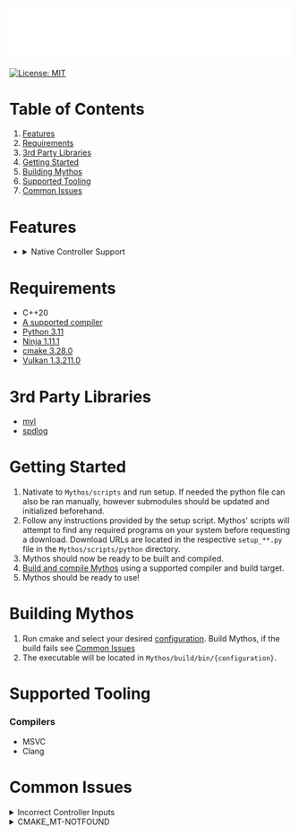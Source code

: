 <p align="center">
    <img src="https://github.com/WarEagle451/Mythos/blob/main/mythos/resources/branding/logo_name.png">
</p>

[![License: MIT](https://img.shields.io/badge/License-MIT-yellow.svg)](https://github.com/WarEagle451/Blue/blob/main/LICENSE)

# Table of Contents
1. [Features](#features)
2. [Requirements](#requirements)
3. [3rd Party Libraries](#3rd-party-libraries)
4. [Getting Started](#getting-started)
5. [Building Mythos](#building-mythos)
6. [Supported Tooling](#supported-tooling)
7. [Common Issues](#common-issues)

# Features
- <details><summary>Native Controller Support</summary>

    | Controller | USB | Bluetooth | Gyro | Additional Features |
    |:-:|:-:|:-:|:-:|:--|
    | Amazon Luna Controller | :x: | :x: | :x: | |
    | Dualsense | :white_check_mark: | :white_check_mark: | WIP | |
    | Dualsense Edge | :x: | :x: | :x: | |
    | Dualshock 3 | :x: | :x: | :x: | |
    | Dualshock 4 | :white_check_mark: | :white_check_mark: | :x: | |
    | Joy-Con | :x: | :x: | :x: | |
    | Nintendo Switch Pro Controller | :x: | :x: | :x: | |
    | Sixaxis | :x: | :x: | :x: | |
    | Stadia Controller | :x: | :x: | :x: | |
    | Steam Controller | :x: | :x: | :x: | |
    | Xbox 360 Controller | :x: | :x: | :x: | |
    | Xbox Wireless Controller | :x: | :x: | :x: | |
</details>

# Requirements
- C++20
- [A supported compiler](#compilers)
- [Python 3.11](https://www.python.org/downloads)
- [Ninja 1.11.1](https://github.com/ninja-build/ninja/releases/tag/v1.11.1)
- [cmake 3.28.0](https://cmake.org/download/)
- [Vulkan 1.3.211.0](https://vulkan.lunarg.com/sdk/home)

# 3rd Party Libraries
- [myl](https://github.com/WarEagle451/myl)
- [spdlog](https://github.com/gabime/spdlog)

# Getting Started
1. Nativate to `Mythos/scripts` and run setup. If needed the python file can also be ran manually, however submodules should be updated and initialized beforehand.
2. Follow any instructions provided by the setup script. Mythos' scripts will attempt to find any required programs on your system before requesting a download. Download URLs are located in the respective `setup_**.py` file in the `Mythos/scripts/python` directory.
3. Mythos should now be ready to be built and compiled.
4. [Build and compile Mythos](#building-mythos) using a supported compiler and build target.
5. Mythos should be ready to use!

# Building Mythos
1. Run cmake and select your desired [configuration](https://github.com/WarEagle451/Mythos/blob/main/CMakePresets.json). Build Mythos, if the build fails see [Common Issues](#common-issues)
2. The executable will be located in `Mythos/build/bin/{configuration}`.

# Supported Tooling
### Compilers
- MSVC
- Clang

# Common Issues
<details><summary>Incorrect Controller Inputs</summary>

If you have Steam installed, it's possible Steam is hijacking the controller's data and modifying it. This can be resolved 2 ways.
- `Steam` -> `Settings` -> `Controller` -> set `Enable Steam Input for [Xbox/Switch Pro/generic] controllers` to off, for PlayStation controllers set `PlayStation Controller Support` to `Not Enabled`.
- End Steam as a process from task manager.
</details>


<details><summary>CMAKE_MT-NOTFOUND</summary>

If the build failed due to `CMAKE_MT-NOTFOUND` this is because CMake could not find the manifest tool. This is likely to occur when attempting to build for Windows with Clang.

On Windows when compiling with Clang-CL and not using Visual Studio, this occurs because `vcvarsall.bat` has not set up the enviroment correctly, unfortunately editors like VS-Code can't set up that enviroment provided by `vcvarsall.bat`. This can be resolved by solution 3 below.

On Windows this can possibly be solved by one of the following methods;
1. Adding the parent directory of the manifest tool (mt.exe) to the `PATH` system enviromental variable. This should be the easiest solution.
2. Running vcvarsall.bat and specifying the `platform_type`, eg: x64.
3. Manually setting `CMAKE_MT` in a CMakeUserPresets.json file (See below). The manifest tool should be located in `"C:/Program Files (x86)/Windows Kits/10/bin/{WINDOWS SDK VERSION}/{PLATFORM TYPE}"`
<details><summary>CMakeUserPresets.json Example File</summary>

    {
        "version": 8,
        "cmakeMinimumRequired": {
            "major": 3,
            "minor": 28,
            "patch": 0
        },
        "configurePresets": [
            {
                "name": "user-common",
                "hidden": true,
                "cacheVariables": {
                    "CMAKE_MT": "C:/Program Files (x86)/Windows Kits/10/bin/10.0.19041.0/x64/mt.exe"
                }
            },
            {
                "name": "override-windows-clang-release-x64",
                "displayName": "Override: Windows x64 Release - Clang",
                "description": "Target Windows with Clang for a x64 Release build",
                "inherits": [ "windows-clang-release-x64", "user-common" ]
            },
            {
                "name": "override-windows-clang-debug-x64",
                "displayName": "Override: Windows x64 Debug - Clang",
                "description": "Target Windows with Clang for a x64 debug build",
                "inherits": [ "windows-clang-debug-x64", "user-common" ]
            },
            {
                "name": "override-windows-clang-dev_release-x64",
                "displayName": "Override: Windows x64 Developer Release - Clang",
                "description": "Target Windows with Clang for a x64 developer release build",
                "inherits": [ "windows-clang-dev_release-x64", "user-common" ]
            }
        ]
    }
</details>
</details>